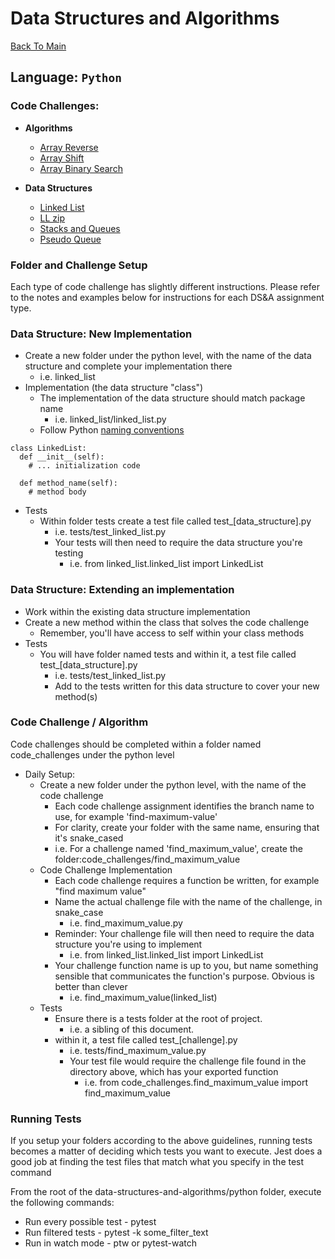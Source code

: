 # Data Structures and Algorithms

[Back To Main](../README.md)

## Language: `Python`

### Code Challenges:
- **Algorithms**
  - [Array Reverse](array_reverse/README.md)
  - [Array Shift](array-shift/README.md)
  - [Array Binary Search](array_binary_search/README.md)

- **Data Structures**
  - [Linked List](data_structures/linked_list/README.md)
  - [LL zip](ll_zip/README.md)
  - [Stacks and Queues](data_structures/stacks_and_queues/README.md)
  - [Pseudo Queue](queue_with_stacks/README.md)

### Folder and Challenge Setup

Each type of code challenge has slightly different instructions. Please refer to the notes and examples below for instructions for each DS&A assignment type.

### Data Structure: New Implementation

- Create a new folder under the python level, with the name of the data structure and complete your implementation there
  - i.e. linked_list
- Implementation (the data structure "class")
  - The implementation of the data structure should match package name
    - i.e. linked_list/linked_list.py
  - Follow Python [naming conventions](https://www.python.org/dev/peps/pep-0008/#naming-conventions)

```
class LinkedList:
  def __init__(self):
    # ... initialization code

  def method_name(self):
    # method body
```

- Tests
  - Within folder tests create a test file called test_[data_structure].py
    - i.e. tests/test_linked_list.py
    - Your tests will then need to require the data structure you're testing
      - i.e. from linked_list.linked_list import LinkedList

### Data Structure: Extending an implementation

- Work within the existing data structure implementation
- Create a new method within the class that solves the code challenge
  - Remember, you'll have access to self within your class methods
- Tests
  - You will have folder named tests and within it, a test file called test_[data_structure].py
    - i.e. tests/test_linked_list.py
    - Add to the tests written for this data structure to cover your new method(s)

### Code Challenge / Algorithm

Code challenges should be completed within a folder named code_challenges under the python level

- Daily Setup:
  - Create a new folder under the python level, with the name of the code challenge
    - Each code challenge assignment identifies the branch name to use, for example 'find-maximum-value'
    - For clarity, create your folder with the same name, ensuring that it's snake_cased
    - i.e. For a challenge named 'find_maximum_value', create the folder:code_challenges/find_maximum_value
  - Code Challenge Implementation
    - Each code challenge requires a function be written, for example "find maximum value"
    - Name the actual challenge file with the name of the challenge, in snake_case
      - i.e. find_maximum_value.py
    - Reminder: Your challenge file will then need to require the data structure you're using to implement
      - i.e. from linked_list.linked_list import LinkedList
    - Your challenge function name is up to you, but name something sensible that communicates the function's purpose. Obvious is better than clever
      - i.e. find_maximum_value(linked_list)
  - Tests
    - Ensure there is a tests folder at the root of project.
      - i.e. a sibling of this document.
    - within it, a test file called test_[challenge].py
      - i.e. tests/find_maximum_value.py
      - Your test file would require the challenge file found in the directory above, which has your exported function
        - i.e. from code_challenges.find_maximum_value import find_maximum_value

### Running Tests

If you setup your folders according to the above guidelines, running tests becomes a matter of deciding which tests you want to execute. Jest does a good job at finding the test files that match what you specify in the test command

From the root of the data-structures-and-algorithms/python folder, execute the following commands:

- Run every possible test - pytest
- Run filtered tests - pytest -k some_filter_text
- Run in watch mode - ptw or pytest-watch
